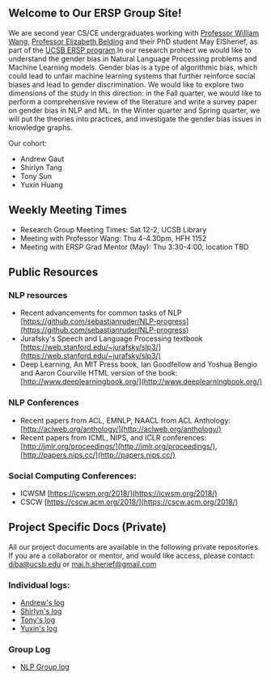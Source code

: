 ## Welcome to Our ERSP Group Site!

We are second year CS/CE undergraduates working with [Professor William Wang](https://www.cs.ucsb.edu/~william/), [Professor Elizabeth Belding](http://people.cs.ucsb.edu/ebelding/front-page) and their PhD student May ElSherief, as part of the [UCSB ERSP program](https://sites.google.com/site/erspucsb/home).In our research prohect we would like to understand the gender bias in Natural Language Processing problems and Machine Learning models. Gender bias is a type of algorithmic bias, which could lead to unfair machine learning systems that further reinforce social biases and lead to gender discrimination. We would like to explore two dimensions of the study in this direction: in the Fall quarter, we would like to perform a comprehensive review of the literature and write a survey paper on gender bias in NLP and ML. In the Winter quarter and Spring quarter, we will put the theories into practices, and investigate the gender bias issues in knowledge graphs.

Our cohort:
* Andrew Gaut
* Shirlyn Tang
* Tony Sun
* Yuxin Huang  


## Weekly Meeting Times

* Research Group Meeting Times: Sat 12-2, UCSB Library
* Meeting with Professor Wang: Thu 4-4.30pm, HFH 1152
* Meeting with ERSP Grad Mentor (May): Thu 3:30-4:00, location TBD


## Public Resources


### NLP resources
* Recent advancements for common tasks of NLP [https://github.com/sebastianruder/NLP-progress](https://github.com/sebastianruder/NLP-progress)
* Jurafsky's Speech and Language Processing textbook [https://web.stanford.edu/~jurafsky/slp3/](https://web.stanford.edu/~jurafsky/slp3/)
* Deep Learning, An MIT Press book, Ian Goodfellow and Yoshua Bengio and Aaron Courville
HTML version of the book: [http://www.deeplearningbook.org/](http://www.deeplearningbook.org/)


### NLP Conferences
* Recent papers from ACL, EMNLP, NAACL from ACL Anthology: [http://aclweb.org/anthology/](http://aclweb.org/anthology/)
* Recent papers from ICML, NIPS, and ICLR conferences: [http://jmlr.org/proceedings/](http://jmlr.org/proceedings/), [http://papers.nips.cc/](http://papers.nips.cc/)

### Social Computing Conferences:
* ICWSM [https://icwsm.org/2018/](https://icwsm.org/2018/)
* CSCW [https://cscw.acm.org/2018/](https://cscw.acm.org/2018/)

## Project Specific Docs (Private)
All our project documents are available in the following private repositories. If you are a collaborator or mentor, and would like access, please contact: diba@ucsb.edu or mai.h.sherief@gmail.com

### Individual logs: 
* [Andrew's log](https://github.com/ucsb-ersp-2018/nlp-andrewg-research-log.git)
* [Shirlyn's log](https://github.com/ucsb-ersp-2018/nlp-shirlynt-research-log.git)
* [Tony's log](https://github.com/ucsb-ersp-2018/nlp-tonys-research-log.git)
* [Yuxin's log](https://github.com/ucsb-ersp-2018/nlp-yuxinh-research-log.git)

### Group Log

* [NLP Group log](https://github.com/ucsb-ersp-2018/nlp-group-log.git)
